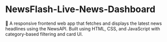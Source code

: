 # NewsFlash-Live-News-Dashboard
📰 A responsive frontend web app that fetches and displays the latest news headlines using the NewsAPI. Built using HTML, CSS, and JavaScript with category-based filtering and card UI.
